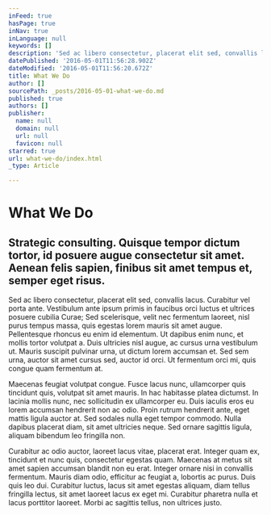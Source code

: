 ```yaml
---
inFeed: true
hasPage: true
inNav: true
inLanguage: null
keywords: []
description: 'Sed ac libero consectetur, placerat elit sed, convallis lacus. Curabitur vel porta ante. Vestibulum ante ipsum primis in faucibus orci luctus et ultrices posuere cubilia Curae; Sed scelerisque, velit nec fermentum laoreet, nisl purus tempus massa, quis egestas lorem mauris sit amet augue. Pellentesque rhoncus eu enim id elementum. Ut dapibus enim nunc, et mollis tortor volutpat a. Duis ultricies nisl augue, ac cursus urna vestibulum ut. Mauris suscipit pulvinar urna, ut dictum lorem accumsan et. Sed sem urna, auctor sit amet cursus sed, auctor id orci. Ut fermentum orci mi, quis congue quam fermentum at.'
datePublished: '2016-05-01T11:56:28.902Z'
dateModified: '2016-05-01T11:56:20.672Z'
title: What We Do
author: []
sourcePath: _posts/2016-05-01-what-we-do.md
published: true
authors: []
publisher:
  name: null
  domain: null
  url: null
  favicon: null
starred: true
url: what-we-do/index.html
_type: Article

---
```

# What We Do

## Strategic consulting. Quisque tempor dictum tortor, id posuere augue consectetur sit amet. Aenean felis sapien, finibus sit amet tempus et, semper eget risus. 

Sed ac libero consectetur, placerat elit sed, convallis lacus. Curabitur vel porta ante. Vestibulum ante ipsum primis in faucibus orci luctus et ultrices posuere cubilia Curae; Sed scelerisque, velit nec fermentum laoreet, nisl purus tempus massa, quis egestas lorem mauris sit amet augue. Pellentesque rhoncus eu enim id elementum. Ut dapibus enim nunc, et mollis tortor volutpat a. Duis ultricies nisl augue, ac cursus urna vestibulum ut. Mauris suscipit pulvinar urna, ut dictum lorem accumsan et. Sed sem urna, auctor sit amet cursus sed, auctor id orci. Ut fermentum orci mi, quis congue quam fermentum at.

Maecenas feugiat volutpat congue. Fusce lacus nunc, ullamcorper quis tincidunt quis, volutpat sit amet mauris. In hac habitasse platea dictumst. In lacinia mollis nunc, nec sollicitudin ex ullamcorper eu. Duis iaculis eros eu lorem accumsan hendrerit non ac odio. Proin rutrum hendrerit ante, eget mattis ligula auctor at. Sed sodales nulla eget tempor commodo. Nulla dapibus placerat diam, sit amet ultricies neque. Sed ornare sagittis ligula, aliquam bibendum leo fringilla non.

Curabitur ac odio auctor, laoreet lacus vitae, placerat erat. Integer quam ex, tincidunt et nunc quis, consectetur egestas quam. Maecenas at metus sit amet sapien accumsan blandit non eu erat. Integer ornare nisi in convallis fermentum. Mauris diam odio, efficitur ac feugiat a, lobortis ac purus. Duis quis leo dui. Curabitur luctus, lacus sit amet egestas aliquam, diam tellus fringilla lectus, sit amet laoreet lacus ex eget mi. Curabitur pharetra nulla et lacus porttitor laoreet. Morbi ac sagittis tellus, non ultrices justo.